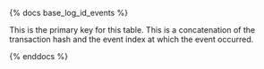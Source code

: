 {% docs base_log_id_events %}

This is the primary key for this table. This is a concatenation of the transaction hash and the event index at which the event occurred. 

{% enddocs %}